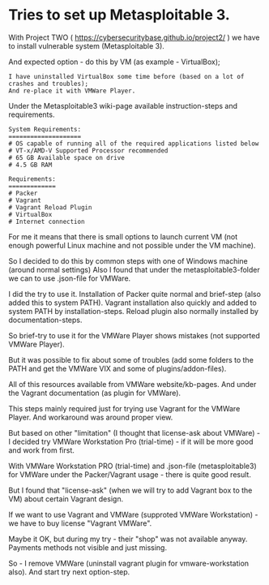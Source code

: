# Tries to set up Metasploitable 3.

With Project TWO ( https://cybersecuritybase.github.io/project2/ ) we have to install vulnerable system (Metasploitable 3).

And expected option - do this by VM (as example - VirtualBox);
    
    I have uninstalled VirtualBox some time before (based on a lot of crashes and troubles);
    And re-place it with VMWare Player.

Under the Metasploitable3 wiki-page available instruction-steps and requirements.

    System Requirements:
    ====================
    # OS capable of running all of the required applications listed below
    # VT-x/AMD-V Supported Processor recommended
    # 65 GB Available space on drive
    # 4.5 GB RAM
    
    Requirements:
    =============
    # Packer
    # Vagrant
    # Vagrant Reload Plugin
    # VirtualBox
    # Internet connection
    
For me it means that there is small options to launch current VM (not enough powerful Linux machine and not possible under the VM machine).

So I decided to do this by common steps with one of Windows machine (around normal settings)
Also I found that under the metasploitable3-folder we can to use .json-file for VMWare.

I did the try to use it. 
Installation of Packer quite normal and brief-step (also added this to system PATH).
Vagrant installation also quickly and added to system PATH by installation-steps. Reload plugin also normally installed by documentation-steps.

So brief-try to use it for the VMWare Player shows mistakes (not supported VMWare Player).

But it was possible to fix about some of troubles (add some folders to the PATH and get the VMWare VIX and some of plugins/addon-files).

All of this resources available from VMWare website/kb-pages. And under the Vagrant documentation (as plugin for VMWare).

This steps mainly required just for trying use Vagrant for the VMWare Player. And workaround was around proper view.

But based on other "limitation" (I thought that license-ask about VMWare) - I decided try VMWare Workstation Pro (trial-time) - if it will be more good and work from first.

With VMWare Workstation PRO (trial-time) and .json-file (metasploitable3) for VMWare under the Packer/Vagrant usage - there is quite good result.

But I found that "license-ask" (when we will try to add Vagrant box to the VM) about certain Vagrant design.

If we want to use Vagrant and VMWare (supproted VMWare Workstation) - we have to buy license "Vagrant VMWare".

Maybe it OK, but during my try - their "shop" was not available anyway. Payments methods not visible and just missing.

So - I remove VMWare (uninstall vagrant plugin for vmware-workstation also). And start try next option-step.

